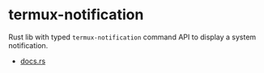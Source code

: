 # termux-notification

Rust lib with typed `termux-notification` command API to display a system notification.

- [docs.rs](https://docs.rs/termux-notification/latest/termux-notification)
